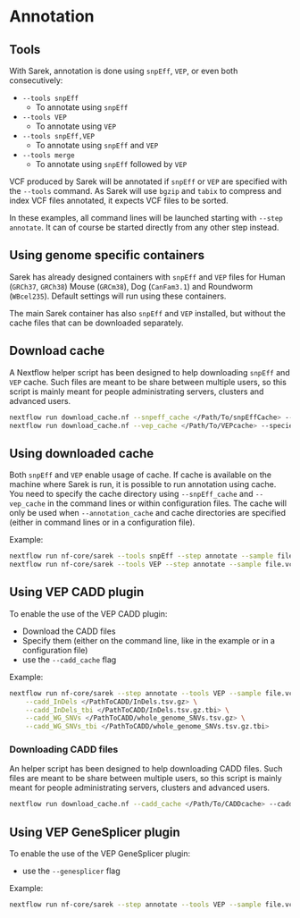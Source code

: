 # Annotation

## Tools

With Sarek, annotation is done using `snpEff`, `VEP`, or even both consecutively:

- `--tools snpEff`
  - To annotate using `snpEff`
- `--tools VEP`
  - To annotate using `VEP`
- `--tools snpEff,VEP`
  - To annotate using `snpEff` and `VEP`
- `--tools merge`
  - To annotate using `snpEff` followed by `VEP`

VCF produced by Sarek will be annotated if `snpEff` or `VEP` are specified with the `--tools` command.
As Sarek will use `bgzip` and `tabix` to compress and index VCF files annotated, it expects VCF files to be sorted.

In these examples, all command lines will be launched starting with `--step annotate`.
It can of course be started directly from any other step instead.

## Using genome specific containers

Sarek has already designed containers with `snpEff` and `VEP` files for Human (`GRCh37`, `GRCh38`) Mouse (`GRCm38`), Dog (`CanFam3.1`) and Roundworm (`WBcel235`).
Default settings will run using these containers.

The main Sarek container has also `snpEff` and `VEP` installed, but without the cache files that can be downloaded separately.

## Download cache

A Nextflow helper script has been designed to help downloading `snpEff` and `VEP` cache.
Such files are meant to be share between multiple users, so this script is mainly meant for people administrating servers, clusters and advanced users.

```bash
nextflow run download_cache.nf --snpeff_cache </Path/To/snpEffCache> --snpeff_db <snpEff DB version> --genome <GENOME>
nextflow run download_cache.nf --vep_cache </Path/To/VEPcache> --species <species> --vep_cache_version <VEP cache version> --genome <GENOME>
```

## Using downloaded cache

Both `snpEff` and `VEP` enable usage of cache.
If cache is available on the machine where Sarek is run, it is possible to run annotation using cache.
You need to specify the cache directory using `--snpEff_cache` and `--vep_cache` in the command lines or within configuration files.
The cache will only be used when `--annotation_cache` and cache directories are specified (either in command lines or in a configuration file).

Example:

```bash
nextflow run nf-core/sarek --tools snpEff --step annotate --sample file.vcf.gz --snpEff_cache </Path/To/snpEffCache> --annotation_cache
nextflow run nf-core/sarek --tools VEP --step annotate --sample file.vcf.gz --vep_cache </Path/To/vepCache> --annotation_cache
```

## Using VEP CADD plugin

To enable the use of the VEP CADD plugin:

- Download the CADD files
- Specify them (either on the command line, like in the example or in a configuration file)
- use the `--cadd_cache` flag

Example:

```bash
nextflow run nf-core/sarek --step annotate --tools VEP --sample file.vcf.gz --cadd_cache \
    --cadd_InDels </PathToCADD/InDels.tsv.gz> \
    --cadd_InDels_tbi </PathToCADD/InDels.tsv.gz.tbi> \
    --cadd_WG_SNVs </PathToCADD/whole_genome_SNVs.tsv.gz> \
    --cadd_WG_SNVs_tbi </PathToCADD/whole_genome_SNVs.tsv.gz.tbi>
```

### Downloading CADD files

An helper script has been designed to help downloading CADD files.
Such files are meant to be share between multiple users, so this script is mainly meant for people administrating servers, clusters and advanced users.

```bash
nextflow run download_cache.nf --cadd_cache </Path/To/CADDcache> --cadd_version <CADD version> --genome <GENOME>
```

## Using VEP GeneSplicer plugin

To enable the use of the VEP GeneSplicer plugin:

- use the `--genesplicer` flag

Example:

```bash
nextflow run nf-core/sarek --step annotate --tools VEP --sample file.vcf.gz --genesplicer
```
